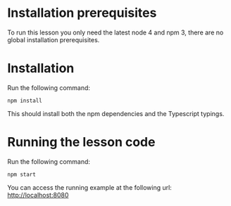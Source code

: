
# Installation prerequisites

To run this lesson you only need the latest node 4 and npm 3, there are no global installation prerequisites.

# Installation
Run the following command:

    npm install

This should install both the npm dependencies and the Typescript typings.

# Running the lesson code
Run the following command:

    npm start
    
You can access the running example at the following url: [http://localhost:8080](http://localhost:8080)


